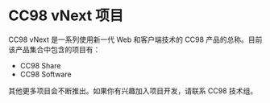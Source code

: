 # CC98 vNext 项目

CC98 vNext 是一系列使用新一代 Web 和客户端技术的 CC98 产品的总称。目前该产品集合中包含的项目有：
- CC98 Share
- CC98 Software

其他更多项目会不断推出。如果你有兴趣加入项目开发，请联系 CC98 技术组。
